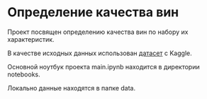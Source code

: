 # Определение качества вин

Проект посвящен определению качества вин по набору их характеристик.

В качестве исходных данных использован [датасет](https://www.kaggle.com/rajyellow46/wine-quality) с Kaggle.

Основной ноутбук проекта main.ipynb находится в директории notebooks.

Локально данные находятся в папке data.

